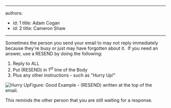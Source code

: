 

---
authors:
  - id: 1
    title: Adam Cogan
  - id: 2
    title: Cameron Shaw
---




<span class='intro'> Sometimes the person you send your email to may not reply immediately because they're busy or just may have forgotten about it.&#160; If you need an answer, use a RESEND by doing the following&#58;
 </span>


  <ol>
    <li>Reply to ALL </li>
    <li>Put (RESEND) in 1<sup>st</sup> line of the Body </li>
    <li>Plus any other instructions - such as &quot;Hurry Up!&quot; </li>
</ol>
<img src="/Standards/Communication/RulesToBetterEmail/PublishingImages/HurryUp.gif" alt="Hurry Up" class="ms-rteCustom-ImageArea" /><span class="ms-rteCustom-FigureGood">Figure&#58;&#160;Good Example - (RESEND) written at the top of the email.</span>
<p>This reminds the other person that you are still waiting for a response.</p>



